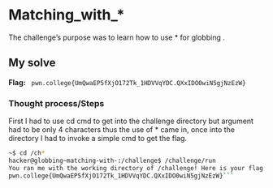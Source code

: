 # Matching_with_*
The challenge’s purpose was to learn how to use * for globbing .

## My solve
**Flag:** ` pwn.college{UmQwaEP5fXjO172Tk_1HDVVqYDC.QXxIDO0wiN5gjNzEzW}`

### Thought process/Steps
First I had to use cd cmd to get into the challenge directory but argument had to be only 4 characters thus the use of * came in, 
once into the directory I had to invoke a simple cmd to get the flag.

```bash
~$ cd /ch*
hacker@globbing~matching-with-:/challenge$ /challenge/run
You ran me with the working directory of /challenge! Here is your flag:
pwn.college{UmQwaEP5fXjO172Tk_1HDVVqYDC.QXxIDO0wiN5gjNzEzW}```
